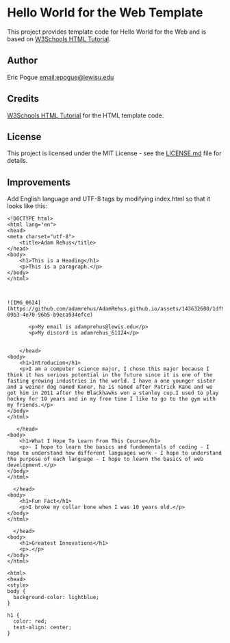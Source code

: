 # Hello World for the Web Template
This project provides template code for Hello World for the Web and is based on 
[W3Schools HTML Tutorial](https://www.w3schools.com/html/). 

## Author
Eric Pogue [email:epogue@lewisu.edu](mailto:epogue@lewisu.edu)

## Credits
[W3Schools HTML Tutorial](https://www.w3schools.com/html/) for the HTML template code.

## License
This project is licensed under the MIT License - see the [LICENSE.md](LICENSE) file for details.

## Improvements
Add English language and UTF-8 tags by modifying index.html so that it looks like this:
```
<!DOCTYPE html>
<html lang="en">
<head>
<meta charset="utf-8">
	<title>Adam Rehus</title>
</head>
<body>
	<h1>This is a Heading</h1>
	<p>This is a paragraph.</p>
</body>
</html>



![IMG_0624](https://github.com/adamrehus/AdamRehus.github.io/assets/143632600/1df979ae-09b3-4e70-96b5-b9eca934efce)

       <p>My email is adamprehus@lewis.edu</p>
       <p>My discord is adamrehus_61124</p>


    </head>
<body>
	<h1>Introducion</h1>
	<p>I am a computer science major, I chose this major because I think it has serious potential in the future since it is one of the fasting growing industries in the world. I have a one younger sister and a weiner dog named Kaner, he is named after Patrick Kane and we got him in 2011 after the Blackhawks won a stanley cup.I used to play hockey for 10 years and in my free time I like to go to the gym with my friends.</p>
</body>
</html>

   </head>
<body>
	<h1>What I Hope To Learn From This Course</h1>
	<p>- I hope to learn the basics and fundementals of coding - I hope to understand how different languages work - I hope to understand the purpose of each language - I hope to learn the basics of web development.</p>
</body>
</html>

  </head>
<body>
	<h1>Fun Fact</h1>
	<p>I broke my collar bone when I was 10 years old.</p>
</body>
</html>

  </head>
<body>
	<h1>Greatest Innovations</h1>
	<p>.</p>
</body>
</html>

<html>
<head>
<style>
body {
  background-color: lightblue;
}

h1 {
  color: red;
  text-align: center; 
}
